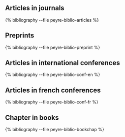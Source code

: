 

Articles in journals
--------------------------

{% bibliography --file peyre-biblio-articles %}

Preprints
--------------------------

{% bibliography --file peyre-biblio-preprint %}


Articles in international conferences
--------------------------

{% bibliography --file peyre-biblio-conf-en %}

Articles in french conferences
--------------------------

{% bibliography --file peyre-biblio-conf-fr %}

Chapter in books
--------------------------

{% bibliography --file peyre-biblio-bookchap %}

